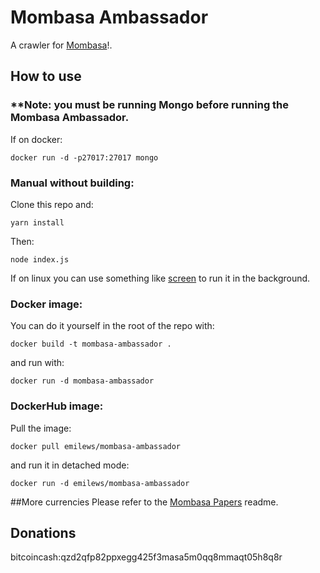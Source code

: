 # Mombasa Ambassador

A crawler for [Mombasa](https://github.com/emilews/mombasa)!.

## How to use
### **Note: you must be running Mongo before running the Mombasa Ambassador. 
If on docker:
```
docker run -d -p27017:27017 mongo
```
### Manual without building:
Clone this repo and:
```
yarn install
```
Then:
```
node index.js
```
If on linux you can use something like [screen](https://www.gnu.org/software/screen/manual/screen.html) to run it in 
the background.

### Docker image:
You can do it yourself in the root of the repo with:
```
docker build -t mombasa-ambassador .
```
and run with:
```
docker run -d mombasa-ambassador
```
### DockerHub image:
Pull the image:
```
docker pull emilews/mombasa-ambassador
```
and run it in detached mode:
```
docker run -d emilews/mombasa-ambassador
```

##More currencies
Please refer to the [Mombasa Papers](https://github.com/emilews/mombasa-papers) readme.
## Donations

bitcoincash:qzd2qfp82ppxegg425f3masa5m0qq8mmaqt05h8q8r 
